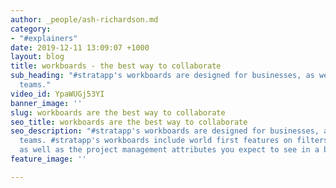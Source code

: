 ```yaml
---
author: _people/ash-richardson.md
category:
- "#explainers"
date: 2019-12-11 13:09:07 +1000
layout: blog
title: workboards - the best way to collaborate
sub_heading: "#stratapp's workboards are designed for businesses, as well as small
  teams."
video_id: YpaWUGj53YI
banner_image: ''
slug: workboards are the best way to collaborate
seo_title: workboards are the best way to collaborate
seo_description: "#stratapp's workboards are designed for businesses, as well as small
  teams. #stratapp's workboards include world first features on filters and social,
  as well as the project management attributes you expect to see in a business context."
feature_image: ''

---
```

